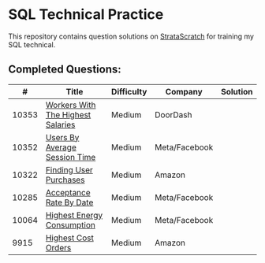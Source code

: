 # SQL Technical Practice

This repository contains question solutions on [StrataScratch](https://platform.stratascratch.com/coding?code_type=1) for training my SQL technical.

## Completed Questions:

|#    |Title                            |Difficulty|Company      |Solution|
|-----|-------------|----------|---------------------------------|--------|
|10353|[Workers With The Highest Salaries](https://platform.stratascratch.com/coding/10353-workers-with-the-highest-salaries?code_type=1)|Medium|DoorDash|        |
|10352|[Users By Average Session Time](https://platform.stratascratch.com/coding/10352-users-by-avg-session-time?code_type=1)|Medium|Meta/Facebook|        |
|10322|[Finding User Purchases](https://platform.stratascratch.com/coding/10322-finding-user-purchases?code_type=1)|Medium|Amazon| |
|10285|[Acceptance Rate By Date](https://platform.stratascratch.com/coding/10285-acceptance-rate-by-date?code_type=1)|Medium|Meta/Facebook| |
|10064|[Highest Energy Consumption](https://platform.stratascratch.com/coding/10064-highest-energy-consumption?code_type=1)|Medium|Meta/Facebook| |
|9915|[Highest Cost Orders](https://platform.stratascratch.com/coding/9915-highest-cost-orders?code_type=1)|Medium|Amazon| |
